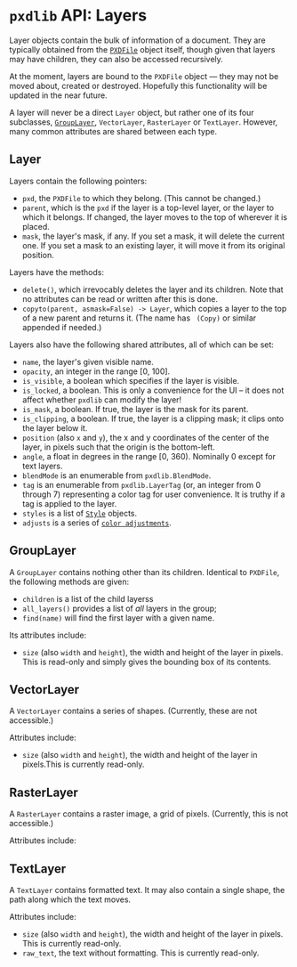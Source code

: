 # `pxdlib` API: Layers

Layer objects contain the bulk of information of a document. They are typically obtained from the [`PXDFile`](/docs/api/PXDFile.md) object itself, though given that layers may have children, they can also be accessed recursively.

At the moment, layers are bound to the `PXDFile` object — they may not be moved about, created or destroyed. Hopefully this functionality will be updated in the near future. 

A layer will never be a direct `Layer` object, but rather one of its four subclasses, [`GroupLayer`](#GroupLayer), `VectorLayer`, `RasterLayer` or `TextLayer`. However, many common attributes are shared between each type.

<a id="Layer"></a>
## Layer

Layers contain the following pointers:

- `pxd`, the `PXDFile` to which they belong. (This cannot be changed.)
- `parent`, which is the `pxd` if the layer is a top-level layer, or the layer to which it belongs. If changed, the layer moves to the top of wherever it is placed.
- `mask`, the layer's mask, if any. If you set a mask, it will delete the current one. If you set a mask to an existing layer, it will move it from its original position.

Layers have the methods:

- `delete()`, which irrevocably deletes the layer and its children. Note that no attributes can be read or written after this is done.
- `copyto(parent, asmask=False) -> Layer`, which copies a layer to the top of a new parent and returns it. (The name has ` (Copy)` or similar appended if needed.)

Layers also have the following shared attributes, all of which can be set:

- `name`, the layer's given visible name.
- `opacity`, an integer in the range [0, 100].
- `is_visible`, a boolean which specifies if the layer is visible.
- `is_locked`, a boolean. This is only a convenience for the UI – it does not affect whether `pxdlib` can modify the layer!
- `is_mask`, a boolean. If true, the layer is the mask for its parent.
- `is_clipping`, a boolean. If true, the layer is a clipping mask; it clips onto the layer below it.
- `position` (also `x` and `y`), the x and y coordinates of the center of the layer, in pixels such that the origin is the bottom-left.
- `angle`, a float in degrees in the range [0, 360). Nominally 0 except for text layers.
- `blendMode` is an enumerable from `pxdlib.BlendMode`.
- `tag` is an enumerable from `pxdlib.LayerTag` (or, an integer from 0 through 7) representing a color tag for user convenience. It is truthy if a tag is applied to the layer.
- `styles` is a list of [`Style`](/docs/api/styles.md#styles) objects.
- `adjusts` is a series of [`color adjustments`](/docs/api/styles.md#adjusts).

<a id="GroupLayer"></a>
## GroupLayer

A `GroupLayer` contains nothing other than its children. Identical to `PXDFile`, the following methods are given:

- `children` is a list of the child layerss
- `all_layers()` provides a list of _all_ layers in the group;
- `find(name)` will find the first layer with a given name.

Its attributes include:

- `size` (also `width` and `height`), the width and height of the layer in pixels. This is read-only and simply gives the bounding box of its contents.

<a id="VectorLayer"></a>
## VectorLayer

A `VectorLayer` contains a series of shapes. (Currently, these are not accessible.)

Attributes include:

- `size` (also `width` and `height`), the width and height of the layer in pixels.This is currently read-only.

<a id="RasterLayer"></a>
## RasterLayer

A `RasterLayer` contains a raster image, a grid of pixels. (Currently, this is not accessible.)

Attributes include:

<a id="TextLayer"></a>
## TextLayer

A `TextLayer` contains formatted text. It may also contain a single shape, the path along which the text moves.

Attributes include:

- `size` (also `width` and `height`), the width and height of the layer in pixels. This is currently read-only.
- `raw_text`, the text without formatting. This is currently read-only.

